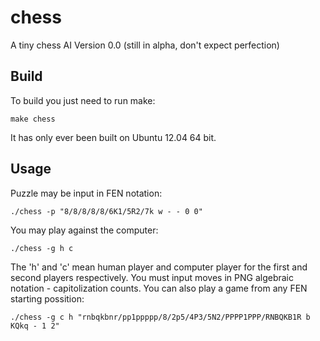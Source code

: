 chess
=====

A tiny chess AI
Version 0.0
(still in alpha, don't expect perfection)

Build
-----

  To build you just need to run make:

    make chess

  It has only ever been built on Ubuntu 12.04 64 bit.

Usage
-----

  Puzzle may be input in FEN notation:

    ./chess -p "8/8/8/8/8/6K1/5R2/7k w - - 0 0"

  You may play against the computer:

    ./chess -g h c

  The 'h' and 'c' mean human player and computer player for the first
  and second players respectively.
  You must input moves in PNG algebraic notation - capitolization counts.
  You can also play a game from any FEN starting possition:

    ./chess -g c h "rnbqkbnr/pp1ppppp/8/2p5/4P3/5N2/PPPP1PPP/RNBQKB1R b KQkq - 1 2"
